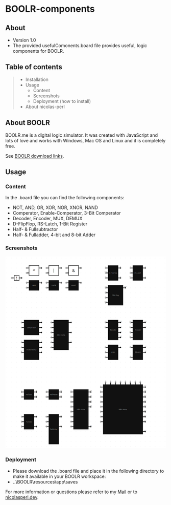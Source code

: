 # BOOLR-components

## About

* Version 1.0
* The provided usefulComonents.board file provides useful, logic components for BOOLR.

## Table of contents

>   * Installation
>   * Usage
>     * Content
>     * Screenshots
>     * Deployment (how to install)
>   * About nicolas-perl

## About BOOLR

BOOLR.me is a digital logic simulator. It was created with JavaScript and lots of love and works with Windows, Mac OS and Linux and it is completely free. 

See [BOOLR download links](https://github.com/ggbrw/boolr/releases).

## Usage

### Content

In the .board file you can find the following components:
* NOT, AND, OR, XOR, NOR, XNOR, NAND
* Comperator, Enable-Comperator, 3-Bit Comperator
* Decoder, Encoder, MUX, DEMUX
* D-FlipFlop, RS-Latch, 1-Bit Register
* Half- & Fullsubtractor
* Half- & Fulladder, 4-bit and 8-bit Adder

### Screenshots

![](https://github.com/nicolas-perl/BOOLR-components/blob/main/useful-Components-v1.0/usefulComponents.PNG)

### Deployment

* Please download the .board file and place it in the following directory to make it available in your BOOLR workspace:
* ..\BOOLR\resources\app\saves

For more information or questions please refer to my <a href= "mailto:nicolas.leon.perl@gmail.com">Mail</a> or to [nicolasperl.dev](https://nicolasperl.dev).
